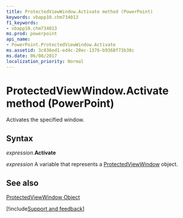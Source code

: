 ```yaml
---
title: ProtectedViewWindow.Activate method (PowerPoint)
keywords: vbapp10.chm734013
f1_keywords:
- vbapp10.chm734013
ms.prod: powerpoint
api_name:
- PowerPoint.ProtectedViewWindow.Activate
ms.assetid: 3c036ed1-ed4c-20ec-1376-b9368f73b38c
ms.date: 06/08/2017
localization_priority: Normal
---
```



# ProtectedViewWindow.Activate method (PowerPoint)

Activates the specified window.


## Syntax

_expression_.**Activate**

_expression_ A variable that represents a [ProtectedViewWindow](PowerPoint.ProtectedViewWindow.md) object.


## See also


[ProtectedViewWindow Object](PowerPoint.ProtectedViewWindow.md)

[!include[Support and feedback](~/includes/feedback-boilerplate.md)]